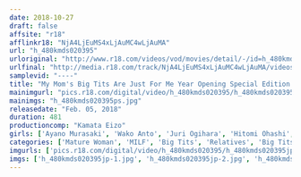 ```yaml
---
date: 2018-10-27
draft: false
affsite: "r18"
afflinkr18: "NjA4LjEuMS4xLjAuMC4wLjAuMA"
url: "h_480kmds020395"
urloriginal: "http://www.r18.com/videos/vod/movies/detail/-/id=h_480kmds020395"
urlfinal: "http://media.r18.com/track/NjA4LjEuMS4xLjAuMC4wLjAuMA/videos/vod/movies/detail/-/id=h_480kmds020395"
samplevid: "----"
title: "My Mom's Big Tits Are Just For Me Year Opening Special Edition 480 MInute Deluxe Edition"
mainimgurl: "pics.r18.com/digital/video/h_480kmds020395/h_480kmds020395ps.jpg"
mainimgs: "h_480kmds020395ps.jpg"
releasedate: "Feb. 05, 2018"
duration: 481
productioncomp: "Kamata Eizo"
girls: ['Ayano Murasaki', 'Wako Anto', 'Juri Ogihara', 'Hitomi Ohashi', 'Ayano Uchida']
categories: ['Mature Woman', 'MILF', 'Big Tits', 'Relatives', 'Big Tits Lover', 'Titty Fuck', 'Over 4 Hours']
imgurls: ['pics.r18.com/digital/video/h_480kmds020395/h_480kmds020395jp-1.jpg', 'pics.r18.com/digital/video/h_480kmds020395/h_480kmds020395jp-2.jpg', 'pics.r18.com/digital/video/h_480kmds020395/h_480kmds020395jp-3.jpg', 'pics.r18.com/digital/video/h_480kmds020395/h_480kmds020395jp-4.jpg', 'pics.r18.com/digital/video/h_480kmds020395/h_480kmds020395jp-5.jpg', 'pics.r18.com/digital/video/h_480kmds020395/h_480kmds020395jp-6.jpg', 'pics.r18.com/digital/video/h_480kmds020395/h_480kmds020395jp-7.jpg', 'pics.r18.com/digital/video/h_480kmds020395/h_480kmds020395jp-8.jpg', 'pics.r18.com/digital/video/h_480kmds020395/h_480kmds020395jp-9.jpg', 'pics.r18.com/digital/video/h_480kmds020395/h_480kmds020395jp-10.jpg', 'pics.r18.com/digital/video/h_480kmds020395/h_480kmds020395jp-11.jpg', 'pics.r18.com/digital/video/h_480kmds020395/h_480kmds020395jp-12.jpg', 'pics.r18.com/digital/video/h_480kmds020395/h_480kmds020395jp-13.jpg', 'pics.r18.com/digital/video/h_480kmds020395/h_480kmds020395jp-14.jpg', 'pics.r18.com/digital/video/h_480kmds020395/h_480kmds020395jp-15.jpg', 'pics.r18.com/digital/video/h_480kmds020395/h_480kmds020395jp-16.jpg', 'pics.r18.com/digital/video/h_480kmds020395/h_480kmds020395jp-17.jpg', 'pics.r18.com/digital/video/h_480kmds020395/h_480kmds020395jp-18.jpg', 'pics.r18.com/digital/video/h_480kmds020395/h_480kmds020395jp-19.jpg', 'pics.r18.com/digital/video/h_480kmds020395/h_480kmds020395jp-20.jpg']
imgs: ['h_480kmds020395jp-1.jpg', 'h_480kmds020395jp-2.jpg', 'h_480kmds020395jp-3.jpg', 'h_480kmds020395jp-4.jpg', 'h_480kmds020395jp-5.jpg', 'h_480kmds020395jp-6.jpg', 'h_480kmds020395jp-7.jpg', 'h_480kmds020395jp-8.jpg', 'h_480kmds020395jp-9.jpg', 'h_480kmds020395jp-10.jpg', 'h_480kmds020395jp-11.jpg', 'h_480kmds020395jp-12.jpg', 'h_480kmds020395jp-13.jpg', 'h_480kmds020395jp-14.jpg', 'h_480kmds020395jp-15.jpg', 'h_480kmds020395jp-16.jpg', 'h_480kmds020395jp-17.jpg', 'h_480kmds020395jp-18.jpg', 'h_480kmds020395jp-19.jpg', 'h_480kmds020395jp-20.jpg']
---
```

